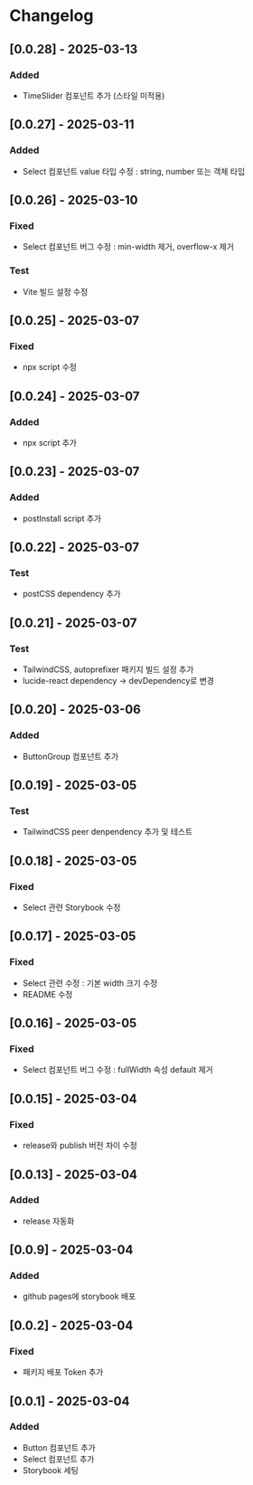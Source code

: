 # Changelog

## [0.0.28] - 2025-03-13
### Added
- TimeSlider 컴포넌트 추가 (스타일 미적용)

## [0.0.27] - 2025-03-11
### Added
- Select 컴포넌트 value 타입 수정 : string, number 또는 객체 타입

## [0.0.26] - 2025-03-10
### Fixed
- Select 컴포넌트 버그 수정 : min-width 제거, overflow-x 제거
### Test
- Vite 빌드 설정 수정

## [0.0.25] - 2025-03-07
### Fixed
- npx script 수정

## [0.0.24] - 2025-03-07
### Added
- npx script 추가

## [0.0.23] - 2025-03-07
### Added
- postInstall script 추가

## [0.0.22] - 2025-03-07
### Test
- postCSS dependency 추가

## [0.0.21] - 2025-03-07
### Test
- TailwindCSS, autoprefixer 패키지 빌드 설정 추가
- lucide-react dependency -> devDependency로 변경

## [0.0.20] - 2025-03-06
### Added
- ButtonGroup 컴포넌트 추가

## [0.0.19] - 2025-03-05
### Test
- TailwindCSS peer denpendency 추가 및 테스트

## [0.0.18] - 2025-03-05
### Fixed
- Select 관련 Storybook 수정

## [0.0.17] - 2025-03-05
### Fixed
- Select 관련 수정 : 기본 width 크기 수정
- README 수정

## [0.0.16] - 2025-03-05
### Fixed
- Select 컴포넌트 버그 수정 : fullWidth 속성 default 제거

## [0.0.15] - 2025-03-04
### Fixed
- release와 publish 버전 차이 수정

## [0.0.13] - 2025-03-04
### Added
- release 자동화

## [0.0.9] - 2025-03-04
### Added
- github pages에 storybook 배포

## [0.0.2] - 2025-03-04
### Fixed
- 패키지 배포 Token 추가

## [0.0.1] - 2025-03-04
### Added
- Button 컴포넌트 추가
- Select 컴포넌트 추가
- Storybook 세팅

